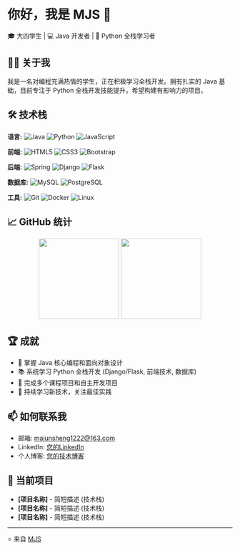 # 你好，我是 MJS 👋

🎓 大四学生 | 💻 Java 开发者 | 🐍 Python 全栈学习者

## 👨‍💻 关于我

我是一名对编程充满热情的学生，正在积极学习全栈开发。拥有扎实的 Java 基础，目前专注于 Python 全栈开发技能提升，希望构建有影响力的项目。

## 🛠️ 技术栈

**语言:**
![Java](https://img.shields.io/badge/Java-ED8B00?style=for-the-badge&logo=openjdk&logoColor=white)
![Python](https://img.shields.io/badge/Python-3776AB?style=for-the-badge&logo=python&logoColor=white)
![JavaScript](https://img.shields.io/badge/JavaScript-F7DF1E?style=for-the-badge&logo=javascript&logoColor=black)

**前端:**
![HTML5](https://img.shields.io/badge/HTML5-E34F26?style=for-the-badge&logo=html5&logoColor=white)
![CSS3](https://img.shields.io/badge/CSS3-1572B6?style=for-the-badge&logo=css3&logoColor=white)
![Bootstrap](https://img.shields.io/badge/Bootstrap-563D7C?style=for-the-badge&logo=bootstrap&logoColor=white)

**后端:**
![Spring](https://img.shields.io/badge/Spring-6DB33F?style=for-the-badge&logo=spring&logoColor=white)
![Django](https://img.shields.io/badge/Django-092E20?style=for-the-badge&logo=django&logoColor=white)
![Flask](https://img.shields.io/badge/Flask-000000?style=for-the-badge&logo=flask&logoColor=white)

**数据库:**
![MySQL](https://img.shields.io/badge/MySQL-00000F?style=for-the-badge&logo=mysql&logoColor=white)
![PostgreSQL](https://img.shields.io/badge/PostgreSQL-316192?style=for-the-badge&logo=postgresql&logoColor=white)

**工具:**
![Git](https://img.shields.io/badge/Git-F05032?style=for-the-badge&logo=git&logoColor=white)
![Docker](https://img.shields.io/badge/Docker-2496ED?style=for-the-badge&logo=docker&logoColor=white)
![Linux](https://img.shields.io/badge/Linux-FCC624?style=for-the-badge&logo=linux&logoColor=black)

## 📈 GitHub 统计

<p align="center">
  <img height="180em" src="https://github-readme-stats.vercel.app/api?username=YOUR_USERNAME&show_icons=true&theme=radical&hide_border=true&count_private=true&include_all_commits=true" />
  <img height="180em" src="https://github-readme-stats.vercel.app/api/top-langs/?username=YOUR_USERNAME&layout=compact&theme=radical&hide_border=true&langs_count=8" />
</p>

## 🏆 成就

- 🎯 掌握 Java 核心编程和面向对象设计
- 📚 系统学习 Python 全栈开发 (Django/Flask, 前端技术, 数据库)
- 🔭 完成多个课程项目和自主开发项目
- 🌱 持续学习新技术，关注最佳实践

## 📫 如何联系我

- 邮箱: majunsheng1222@163.com
- LinkedIn: [您的LinkedIn](https://www.linkedin.com/in/your-profile)
- 个人博客: [您的技术博客](https://your-blog.com)

## 🔭 当前项目

- **[项目名称]** - 简短描述 (技术栈)
- **[项目名称]** - 简短描述 (技术栈)
- **[项目名称]** - 简短描述 (技术栈)

---

⭐️ 来自 [MJS](https://github.com/YOUR_USERNAME)
